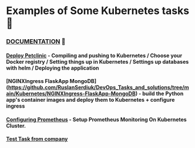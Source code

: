 # Examples of Some Kubernetes tasks :rocket:

### [DOCUMENTATION]() :metal:
#### [Deploy Petclinic](https://github.com/RuslanSerdiuk/DevOps_Tasks_and_solutions/tree/main/Kubernetes/deploy-petclinic) - Compiling and pushing to Kubernetes / Choose your Docker registry / Setting things up in Kubernetes / Settings up databases with helm / Deploying the application
#### [NGINXIngress FlaskApp MongoDB] (https://github.com/RuslanSerdiuk/DevOps_Tasks_and_solutions/tree/main/Kubernetes/NGINXIngress-FlaskApp-MongoDB) - build the Python app's container images and deploy them to Kubernetes + configure ingress
#### [Configuring Prometheus](https://github.com/RuslanSerdiuk/DevOps_Tasks_and_solutions/tree/main/Kubernetes/Configuring-Prometheus) - Setup Prometheus Monitoring On Kubernetes Cluster.
#### [Test Task from company](https://github.com/RuslanSerdiuk/DevOps_Tasks_and_solutions/tree/main/HomeAssignment/Kubernetes)